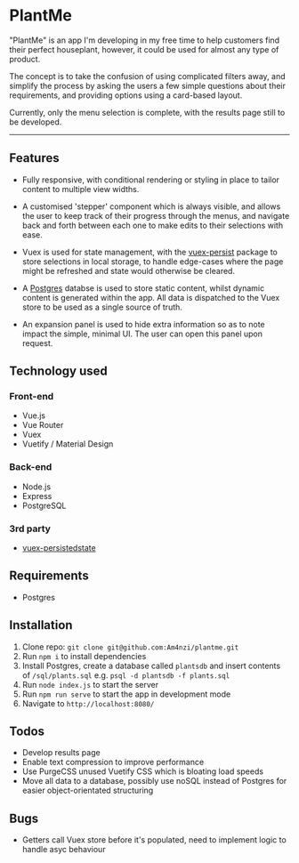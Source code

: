 # PlantMe

"PlantMe" is an app I'm developing in my free time to help customers find their perfect houseplant, however, it could be used for almost any type of product.

The concept is to take the confusion of using complicated filters away, and simplify the process by asking the users a few simple questions about their requirements, and providing options using a card-based layout.

Currently, only the menu selection is complete, with the results page still to be developed.

---

## Features

- Fully responsive, with conditional rendering or styling in place to tailor content to multiple view widths.

- A customised 'stepper' component which is always visible, and allows the user to keep track of their progress through the menus, and navigate back and forth between each one to make edits to their selections with ease.

- Vuex is used for state management, with the [vuex-persist](https://www.npmjs.com/package/vuex-persist) package to store selections in local storage, to handle edge-cases where the page might be refreshed and state would otherwise be cleared.

- A [Postgres](https://www.postgresql.org/) databse is used to store static content, whilst dynamic content is generated within the app. All data is dispatched to the Vuex store to be used as a single source of truth.

- An expansion panel is used to hide extra information so as to note impact the simple, minimal UI. The user can open this panel upon request.

## Technology used

### Front-end

-   Vue.js
-   Vue Router
-   Vuex
-   Vuetify / Material Design

### Back-end

-   Node.js
-   Express
-   PostgreSQL

### 3rd party

-   [vuex-persistedstate](https://www.npmjs.com/package/vuex-persistedstate)


## Requirements

- Postgres

## Installation

1. Clone repo: `git clone git@github.com:Am4nzi/plantme.git`
2. Run `npm i` to install dependencies
3.  Install Postgres, create a database called `plantsdb` and insert contents of `/sql/plants.sql` e.g. `psql -d plantsdb -f plants.sql`
4. Run `node index.js` to start the server
5. Run `npm run serve` to start the app in development mode
6.  Navigate to `http://localhost:8080/`

## Todos

- Develop results page
- Enable text compression to improve performance
- Use PurgeCSS unused Vuetify CSS which is bloating load speeds 
- Move all data to a database, possibly use noSQL instead of Postgres for easier object-orientated structuring

## Bugs
- Getters call Vuex store before it's populated, need to implement logic to handle asyc behaviour